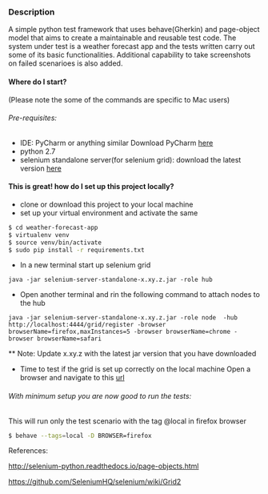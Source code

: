 ### Description
A simple python test framework that uses behave(Gherkin) and page-object model that aims to create a maintainable and reusable test code.
The system under test is a weather forecast app and the tests written carry out some of its basic functionalities.
Additional capability to take screenshots on failed scenarioes is also added.

#### Where do I start?
(Please note the some of the commands are specific to Mac users)

###### Pre-requisites:
- IDE: PyCharm or anything similar
Download PyCharm [here](https://www.jetbrains.com/pycharm/download/#section=mac)
- python 2.7
- selenium standalone server(for selenium grid):
  download the latest version [here](http://docs.seleniumhq.org/download/)

#### This is great! how do I set up this project locally?
- clone or download this project to your local machine
- set up your virtual environment and activate the same
```sh
$ cd weather-forecast-app
$ virtualenv venv
$ source venv/bin/activate
$ sudo pip install -r requirements.txt
```
- In a new terminal start up selenium grid

`java -jar selenium-server-standalone-x.xy.z.jar -role hub`

- Open another terminal and rin the following command to attach nodes to the hub

`java -jar selenium-server-standalone-x.xy.z.jar -role node  -hub http://localhost:4444/grid/register -browser browserName=firefox,maxInstances=5 -browser browserName=chrome -browser browserName=safari`

** Note: Update x.xy.z with the latest jar version that you have downloaded

- Time to test if the grid is set up correctly on the local machine
Open a browser and navigate to this [url](http://localhost:4444/grid/console)

###### With minimum setup you are now good to run the tests:
This will run only the test scenario with the tag @local in firefox browser
``` sh
$ behave --tags=local -D BROWSER=firefox
```


References:

http://selenium-python.readthedocs.io/page-objects.html

https://github.com/SeleniumHQ/selenium/wiki/Grid2
